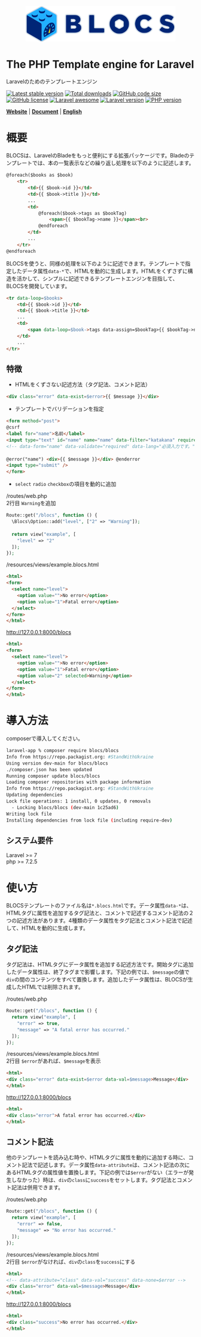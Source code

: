 <div align="center"><img src="logo.svg" width="400" /></div>

# The PHP Template engine for Laravel
Laravelのためのテンプレートエンジン

[![Latest stable version](https://img.shields.io/packagist/v/blocs/blocs)](https://packagist.org/packages/blocs/blocs)
[![Total downloads](https://img.shields.io/packagist/dt/blocs/blocs)](https://packagist.org/packages/blocs/blocs)
[![GitHub code size](https://img.shields.io/github/languages/code-size/blocs/blocs)](https://github.com/blocs/blocs)
[![GitHub license](https://img.shields.io/github/license/blocs/blocs)](https://github.com/blocs/blocs)
[![Laravel awesome](https://img.shields.io/badge/Awesome-Laravel-green)](https://github.com/blocs/blocs)
[![Laravel version](https://img.shields.io/badge/laravel-%3E%3D7-green)](https://github.com/blocs/blocs)
[![PHP version](https://img.shields.io/badge/php-%3E%3D7.2.5-blue)](https://github.com/blocs/blocs)

[**Website**](https://blocs.jp/)
| [**Document**](https://blocs.jp/reference/)
| [**English**](https://blocs.jp/en/readme.html)

# 概要
BLOCSは、LaravelのBladeをもっと便利にする拡張パッケージです。Bladeのテンプレートでは、本の一覧表示などの繰り返し処理を以下のように記述します。

```html
@foreach($books as $book)
    <tr>
        <td>{{ $book->id }}</td>
        <td>{{ $book->title }}</td>
        ...
        <td>
            @foreach($book->tags as $bookTag)
                <span>{{ $bookTag->name }}</span><br>
            @endforeach
        </td>
        ...
    </tr>
@endforeach
```

BLOCSを使うと、同様の処理を以下のように記述できます。テンプレートで指定したデータ属性`data-*`で、HTMLを動的に生成します。HTMLをくずさずに構造を活かして、シンプルに記述できるテンプレートエンジンを目指して、BLOCSを開発しています。

```html
<tr data-loop=$books>
    <td>{{ $book->id }}</td>
    <td>{{ $book->title }}</td>
    ...
    <td>
        <span data-loop=$book->tags data-assign=$bookTag>{{ $bookTag->name }}</br></span>
    </td>
    ...
</tr>
```

## 特徴
- HTMLをくずさない記述方法（タグ記法、コメント記法）

```html
<div class="error" data-exist=$error>{{ $message }}</div>
```

- テンプレートでバリデーションを指定

```html
<form method="post">
@csrf
<label for="name">名前</label>
<input type="text" id="name" name="name" data-filter="katakana" required />
<!-- data-form="name" data-validate="required" data-lang="必須入力です。" -->

@error("name") <div>{{ $message }}</div> @enderror
<input type="submit" />
</form>
```

- `select` `radio` `checkbox`の項目を動的に追加

/routes/web.php  
2行目 `Warning`を追加
```php
Route::get("/blocs", function () {
  \Blocs\Option::add("level", ["2" => "Warning"]);

  return view("example", [
    "level" => "2"
  ]);
});
```

/resources/views/example.blocs.html
```html
<html>
<form>
  <select name="level">
    <option value="">No error</option>
    <option value="1">Fatal error</option>
  </select>
</form>
</html>
```

http://127.0.0.1:8000/blocs
```html
<html>
<form>
  <select name="level">
    <option value="">No error</option>
    <option value="1">Fatal error</option>
    <option value="2" selected>Warning</option>
  </select>
</form>
</html>
```

# 導入方法
composerで導入してください。

```sh
laravel-app % composer require blocs/blocs    
Info from https://repo.packagist.org: #StandWithUkraine
Using version dev-main for blocs/blocs
./composer.json has been updated
Running composer update blocs/blocs
Loading composer repositories with package information
Info from https://repo.packagist.org: #StandWithUkraine
Updating dependencies
Lock file operations: 1 install, 0 updates, 0 removals
  - Locking blocs/blocs (dev-main 1c25ad6)
Writing lock file
Installing dependencies from lock file (including require-dev)
```

## システム要件
Laravel >= 7  
php >= 7.2.5

# 使い方
BLOCSテンプレートのファイル名は`*.blocs.html`です。データ属性`data-*`は、HTMLタグに属性を追加するタグ記法と、コメントで記述するコメント記法の２つの記述方法があります。4種類のデータ属性をタグ記法とコメント記法で記述して、HTMLを動的に生成します。

## タグ記法
タグ記法は、HTMLタグにデータ属性を追加する記述方法です。開始タグに追加したデータ属性は、終了タグまで影響します。下記の例では、`$message`の値で`div`の間のコンテンツをすべて置換します。追加したデータ属性は、BLOCSが生成したHTMLでは削除されます。

/routes/web.php
```php
Route::get("/blocs", function () {
  return view("example", [
    "error" => true,
    "message" => "A fatal error has occurred."
  ]);
});
```

/resources/views/example.blocs.html  
2行目 `$error`があれば、`$message`を表示
```html
<html>
<div class="error" data-exist=$error data-val=$message>Message</div>
</html>
```

http://127.0.0.1:8000/blocs
```html
<html>
<div class="error">A fatal error has occurred.</div>
</html>
```

## コメント記法
他のテンプレートを読み込む時や、HTMLタグに属性を動的に追加する時に、コメント記法で記述します。データ属性`data-attribute`は、コメント記法の次にあるHTMLタグの属性値を置換します。下記の例では`$error`がない（エラーが発生しなかった）時は、`div`の`class`に`success`をセットします。タグ記法とコメント記法は併用できます。

/routes/web.php
```php
Route::get("/blocs", function () {
  return view("example", [
    "error" => false,
    "message" => "No error has occurred."
  ]);
});
```

/resources/views/example.blocs.html  
2行目 `$error`がなければ、`div`の`class`を`success`にする
```html
<html>
<!-- data-attribute="class" data-val="success" data-none=$error -->
<div class="error" data-val=$message>Message</div>
</html>
```

http://127.0.0.1:8000/blocs
```html
<html>
<div class="success">No error has occurred.</div>
</html>
```
